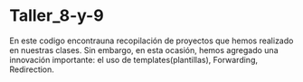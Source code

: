# Taller_8-y-9
En este codigo encontrauna recopilación de proyectos que hemos realizado en nuestras clases. Sin embargo, en esta ocasión, hemos agregado una innovación importante: el uso de templates(plantillas), Forwarding, Redirection. 
